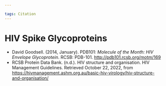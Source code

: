 ```yaml
---

tags: Citation 
---
```


# HIV Spike Glycoproteins

- David Goodsell. (2014, January). PDB101: _Molecule of the Month: HIV Envelope Glycoprotein_. RCSB: PDB-101. http://pdb101.rcsb.org/motm/169
- RCSB Protein Data Bank. (n.d.). HIV structure and organisation. HIV Management Guidelines. Retrieved October 22, 2022, from https://hivmanagement.ashm.org.au/basic-hiv-virology/hiv-structure-and-organisation/
